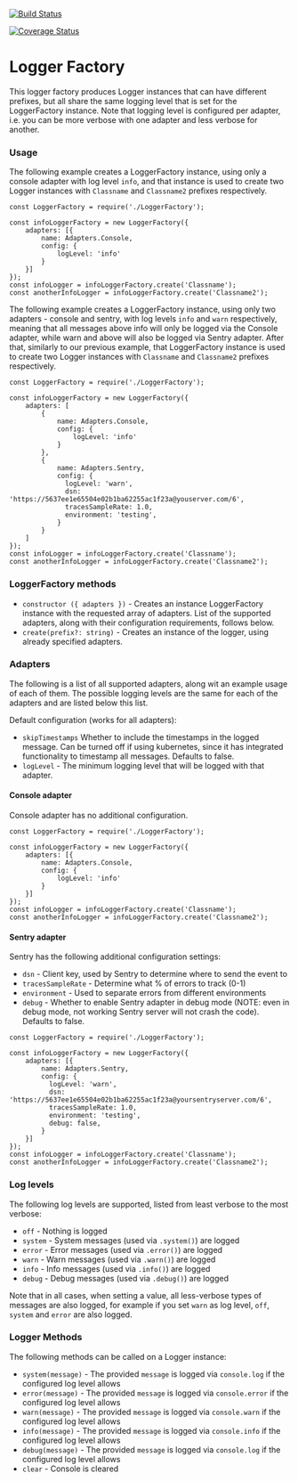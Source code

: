 [![Build Status](https://travis-ci.org/LuckboxGG/logger-factory.svg?branch=master)](https://travis-ci.org/LuckboxGG/logger-factory)

[![Coverage Status](https://coveralls.io/repos/github/LuckboxGG/logger-factory/badge.svg?branch=master)](https://coveralls.io/github/LuckboxGG/logger-factory?branch=master)

# Logger Factory

This logger factory produces Logger instances that can have different prefixes,
but all share the same logging level that is set for the LoggerFactory instance. 
Note that logging level is configured per adapter, i.e. you can be more verbose with one adapter
and less verbose for another.

### Usage

The following example creates a LoggerFactory instance, using only a console adapter with log level `info`,
and that instance is used to create two Logger instances with `Classname` and `Classname2` prefixes respectively.

```
const LoggerFactory = require('./LoggerFactory');

const infoLoggerFactory = new LoggerFactory({
    adapters: [{
        name: Adapters.Console,
        config: {
            logLevel: 'info'
        }
    }]
});
const infoLogger = infoLoggerFactory.create('Classname');
const anotherInfoLogger = infoLoggerFactory.create('Classname2');
```

The following example creates a LoggerFactory instance, using only two adapters - console and sentry, with log levels `info` and `warn` respectively,
meaning that all messages above info will only be logged via the Console adapter, while warn and above will also be logged via Sentry adapter.
After that, similarly to our previous example, that LoggerFactory instance is used to create two Logger instances with `Classname` and `Classname2` prefixes respectively.

```
const LoggerFactory = require('./LoggerFactory');

const infoLoggerFactory = new LoggerFactory({
    adapters: [
        {
            name: Adapters.Console,
            config: {
                logLevel: 'info'
            }
        },
        {
            name: Adapters.Sentry,
            config: {
              logLevel: 'warn',
              dsn: 'https://5637ee1e65504e02b1ba62255ac1f23a@youserver.com/6',
              tracesSampleRate: 1.0,
              environment: 'testing',
            }
        }
    ]
});
const infoLogger = infoLoggerFactory.create('Classname');
const anotherInfoLogger = infoLoggerFactory.create('Classname2');
```

### LoggerFactory methods

- `constructor ({ adapters })` - Creates an instance LoggerFactory instance with the requested array of adapters. List of the supported adapters,
  along with their configuration requirements, follows below.
- `create(prefix?: string)` - Creates an instance of the logger, using already specified adapters.

### Adapters

The following is a list of all supported adapters, along wit an example usage of each of them. 
The possible logging levels are the same for each of the adapters and are listed below this list.

Default configuration (works for all adapters):

- `skipTimestamps` Whether to include the timestamps in the logged message. Can be turned off if using kubernetes, 
  since it has integrated functionality to timestamp all messages. Defaults to false.
- `logLevel` - The minimum logging level that will be logged with that adapter.

#### Console adapter

Console adapter has no additional configuration.

```
const LoggerFactory = require('./LoggerFactory');

const infoLoggerFactory = new LoggerFactory({
    adapters: [{
        name: Adapters.Console,
        config: {
            logLevel: 'info'
        }
    }]
});
const infoLogger = infoLoggerFactory.create('Classname');
const anotherInfoLogger = infoLoggerFactory.create('Classname2');
```

#### Sentry adapter

Sentry has the following additional configuration settings:

- `dsn` - Client key, used by Sentry to determine where to send the event to
- `tracesSampleRate` - Determine what % of errors to track (0-1)
- `environment` - Used to separate errors from different environments
- `debug` - Whether to enable Sentry adapter in debug mode (NOTE: even in debug mode, not working Sentry server
  will not crash the code).  Defaults to false.

```
const LoggerFactory = require('./LoggerFactory');

const infoLoggerFactory = new LoggerFactory({
    adapters: [{
        name: Adapters.Sentry,
        config: {
          logLevel: 'warn',
          dsn: 'https://5637ee1e65504e02b1ba62255ac1f23a@yoursentryserver.com/6',
          tracesSampleRate: 1.0,
          environment: 'testing',
          debug: false,
        }
    }]
});
const infoLogger = infoLoggerFactory.create('Classname');
const anotherInfoLogger = infoLoggerFactory.create('Classname2');
```

### Log levels

The following log levels are supported, listed from least verbose to the most verbose:

- `off` - Nothing is logged
- `system` - System messages (used via `.system()`) are logged
- `error` - Error messages (used via `.error()`) are logged
- `warn` - Warn messages (used via `.warn()`) are logged
- `info` - Info messages (used via `.info()`) are logged
- `debug` - Debug messages (used via `.debug()`) are logged

Note that in all cases, when setting a value, all less-verbose types of messages are also logged,
for example if you set `warn` as log level, `off`, `system` and `error` are also logged.

### Logger Methods

The following methods can be called on a Logger instance:

- `system(message)` - The provided `message` is logged via `console.log` if the configured log level allows
- `error(message)` - The provided `message` is logged via `console.error` if the configured log level allows
- `warn(message)` - The provided `message` is logged via `console.warn` if the configured log level allows
- `info(message)` - The provided `message` is logged via `console.info` if the configured log level allows
- `debug(message)` - The provided `message` is logged via `console.log` if the configured log level allows
- `clear` - Console is cleared

